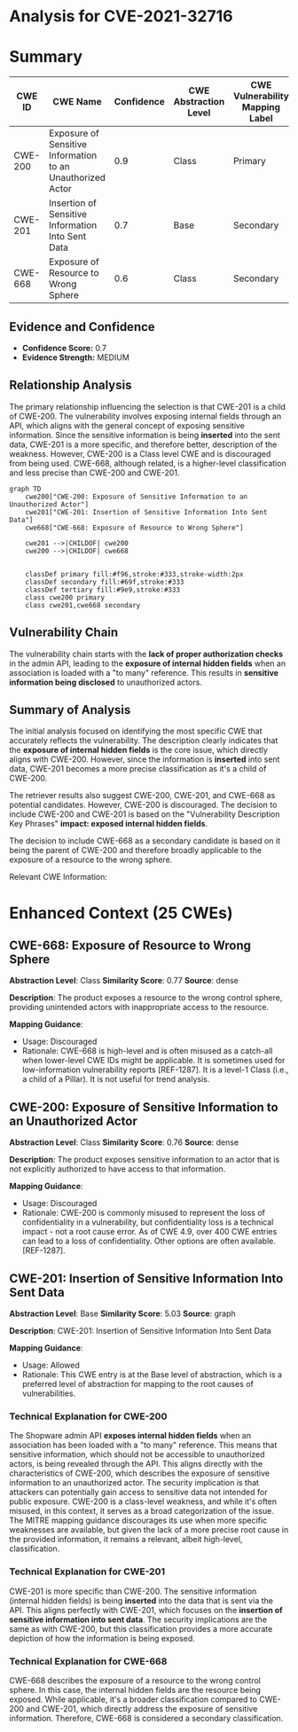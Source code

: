 # Analysis for CVE-2021-32716

# Summary
| CWE ID | CWE Name | Confidence | CWE Abstraction Level | CWE Vulnerability Mapping Label | CWE-Vulnerability Mapping Notes |
|---|---|---|---|---|---|
| CWE-200 | Exposure of Sensitive Information to an Unauthorized Actor | 0.9 | Class | Primary | Discouraged |
| CWE-201 | Insertion of Sensitive Information Into Sent Data | 0.7 | Base | Secondary | Allowed |
| CWE-668 | Exposure of Resource to Wrong Sphere | 0.6 | Class | Secondary | Discouraged |

## Evidence and Confidence

*   **Confidence Score:** 0.7
*   **Evidence Strength:** MEDIUM

## Relationship Analysis
The primary relationship influencing the selection is that CWE-201 is a child of CWE-200. The vulnerability involves exposing internal fields through an API, which aligns with the general concept of exposing sensitive information. Since the sensitive information is being **inserted** into the sent data, CWE-201 is a more specific, and therefore better, description of the weakness. However, CWE-200 is a Class level CWE and is discouraged from being used. CWE-668, although related, is a higher-level classification and less precise than CWE-200 and CWE-201.

```mermaid
graph TD
    cwe200["CWE-200: Exposure of Sensitive Information to an Unauthorized Actor"]
    cwe201["CWE-201: Insertion of Sensitive Information Into Sent Data"]
    cwe668["CWE-668: Exposure of Resource to Wrong Sphere"]

    cwe201 -->|CHILDOF| cwe200
    cwe200 -->|CHILDOF| cwe668
    

    classDef primary fill:#f96,stroke:#333,stroke-width:2px
    classDef secondary fill:#69f,stroke:#333
    classDef tertiary fill:#9e9,stroke:#333
    class cwe200 primary
    class cwe201,cwe668 secondary
```

## Vulnerability Chain
The vulnerability chain starts with the **lack of proper authorization checks** in the admin API, leading to the **exposure of internal hidden fields** when an association is loaded with a "to many" reference. This results in **sensitive information being disclosed** to unauthorized actors.

## Summary of Analysis
The initial analysis focused on identifying the most specific CWE that accurately reflects the vulnerability. The description clearly indicates that the **exposure of internal hidden fields** is the core issue, which directly aligns with CWE-200. However, since the information is **inserted** into sent data, CWE-201 becomes a more precise classification as it's a child of CWE-200.

The retriever results also suggest CWE-200, CWE-201, and CWE-668 as potential candidates. However, CWE-200 is discouraged. The decision to include CWE-200 and CWE-201 is based on the "Vulnerability Description Key Phrases" **impact: exposed internal hidden fields**.

The decision to include CWE-668 as a secondary candidate is based on it being the parent of CWE-200 and therefore broadly applicable to the exposure of a resource to the wrong sphere.

Relevant CWE Information:

# Enhanced Context (25 CWEs)

## CWE-668: Exposure of Resource to Wrong Sphere
**Abstraction Level**: Class
**Similarity Score**: 0.77
**Source**: dense

**Description**:
The product exposes a resource to the wrong control sphere, providing unintended actors with inappropriate access to the resource.

**Mapping Guidance**:
- Usage: Discouraged
- Rationale: CWE-668 is high-level and is often misused as a catch-all when lower-level CWE IDs might be applicable. It is sometimes used for low-information vulnerability reports [REF-1287]. It is a level-1 Class (i.e., a child of a Pillar). It is not useful for trend analysis.

## CWE-200: Exposure of Sensitive Information to an Unauthorized Actor
**Abstraction Level**: Class
**Similarity Score**: 0.76
**Source**: dense

**Description**:
The product exposes sensitive information to an actor that is not explicitly authorized to have access to that information.

**Mapping Guidance**:
- Usage: Discouraged
- Rationale: CWE-200 is commonly misused to represent the loss of confidentiality in a vulnerability, but confidentiality loss is a technical impact - not a root cause error. As of CWE 4.9, over 400 CWE entries can lead to a loss of confidentiality. Other options are often available. [REF-1287].

## CWE-201: Insertion of Sensitive Information Into Sent Data
**Abstraction Level**: Base
**Similarity Score**: 5.03
**Source**: graph

**Description**:
CWE-201: Insertion of Sensitive Information Into Sent Data

**Mapping Guidance**:
- Usage: Allowed
- Rationale: This CWE entry is at the Base level of abstraction, which is a preferred level of abstraction for mapping to the root causes of vulnerabilities.

### Technical Explanation for CWE-200
The Shopware admin API **exposes internal hidden fields** when an association has been loaded with a "to many" reference. This means that sensitive information, which should not be accessible to unauthorized actors, is being revealed through the API. This aligns directly with the characteristics of CWE-200, which describes the exposure of sensitive information to an unauthorized actor. The security implication is that attackers can potentially gain access to sensitive data not intended for public exposure. CWE-200 is a class-level weakness, and while it's often misused, in this context, it serves as a broad categorization of the issue. The MITRE mapping guidance discourages its use when more specific weaknesses are available, but given the lack of a more precise root cause in the provided information, it remains a relevant, albeit high-level, classification.

### Technical Explanation for CWE-201
CWE-201 is more specific than CWE-200. The sensitive information (internal hidden fields) is being **inserted** into the data that is sent via the API. This aligns perfectly with CWE-201, which focuses on the **insertion of sensitive information into sent data**. The security implications are the same as with CWE-200, but this classification provides a more accurate depiction of how the information is being exposed.

### Technical Explanation for CWE-668
CWE-668 describes the exposure of a resource to the wrong control sphere. In this case, the internal hidden fields are the resource being exposed. While applicable, it's a broader classification compared to CWE-200 and CWE-201, which directly address the exposure of sensitive information. Therefore, CWE-668 is considered a secondary classification.